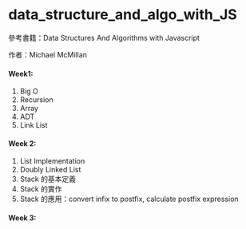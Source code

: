 data_structure_and_algo_with_JS
===============================

參考書籍：Data Structures And Algorithms with Javascript
           
作者：Michael McMillan

#### Week1:

1. Big O
2. Recursion
3. Array
4. ADT
5. Link List


#### Week 2:

1. List Implementation
2. Doubly Linked List 
3. Stack 的基本定義
4. Stack 的實作
5. Stack 的應用：convert infix to postfix, calculate postfix expression

#### Week 3:
